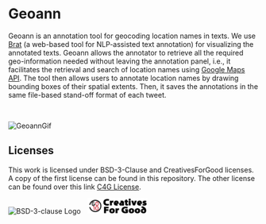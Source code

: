<img src="http://knoesis.org/resources/images/hazardssees_logo_final.png" align="right" alt="" width="170"/>

# Geoann

Geoann is an annotation tool for geocoding location names in texts. We use [Brat](brat.nlplab.org) (a web-based tool for NLP-assisted text annotation) for visualizing the annotated texts. Geoann allows the annotator to retrieve all the required geo-information needed without leaving the annotation panel, i.e., it facilitates the retrieval and search of location names using [Google Maps API](https://developers.google.com/maps/). The tool then allows users to annotate location names by drawing bounding boxes of their spatial extents. Then, it saves the annotations in the same file-based stand-off format of each tweet.

</br>

![GeoannGif](https://drive.google.com/uc?export=view&id=1trCxEvAayooGq6dd6tkwf-Lwpdhp2mX-)

## Licenses ##

This work is licensed under BSD-3-Clause and CreativesForGood licenses. A copy of the first license can be found in this repository. The other license can be found over this link [C4G License](https://github.com/halolimat/CreativesForGoodLicense).

<p float="left">
  <img src="https://upload.wikimedia.org/wikipedia/commons/d/d5/BSD_wordmark.svg" alt="BSD-3-clause Logo" width="60" />
  <img src="https://github.com/halolimat/CreativesForGoodLicense/raw/master/CreativesForGoodLogo2.png" alt="CreativesForGood Logo" width="120" style="margin-left: 10px;" /> 
</p>
